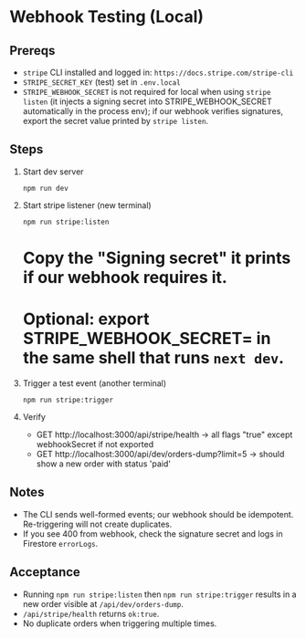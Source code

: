 # Webhook Testing (Local)

## Prereqs
- `stripe` CLI installed and logged in: `https://docs.stripe.com/stripe-cli`
- `STRIPE_SECRET_KEY` (test) set in `.env.local`
- `STRIPE_WEBHOOK_SECRET` is not required for local when using `stripe listen` (it injects a signing secret into STRIPE_WEBHOOK_SECRET automatically in the process env); if our webhook verifies signatures, export the secret value printed by `stripe listen`.

## Steps
1) Start dev server
   ```
   npm run dev
   ```

2) Start stripe listener (new terminal)
   ```
   npm run stripe:listen
   ```
   # Copy the "Signing secret" it prints if our webhook requires it.
   # Optional: export STRIPE_WEBHOOK_SECRET=<secret> in the same shell that runs `next dev`.

3) Trigger a test event (another terminal)
   ```
   npm run stripe:trigger
   ```

4) Verify
   - GET http://localhost:3000/api/stripe/health -> all flags "true" except webhookSecret if not exported
   - GET http://localhost:3000/api/dev/orders-dump?limit=5 -> should show a new order with status 'paid'

## Notes
- The CLI sends well-formed events; our webhook should be idempotent. Re-triggering will not create duplicates.
- If you see 400 from webhook, check the signature secret and logs in Firestore `errorLogs`.

## Acceptance
- Running `npm run stripe:listen` then `npm run stripe:trigger` results in a new order visible at `/api/dev/orders-dump`.
- `/api/stripe/health` returns `ok:true`.
- No duplicate orders when triggering multiple times.